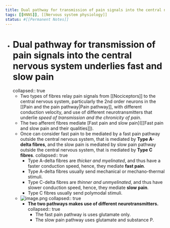 ```yaml
---
title: Dual pathway for transmission of pain signals into the central nervous system underlies fast and slow pain
tags: [[HNNS]], [[Nervous system physiology]]
status: #[[Permanent Notes]] 
---
```


- # Dual pathway for transmission of pain signals into the central nervous system underlies fast and slow pain
  collapsed:: true
	- Two types of fibres relay pain signals from [[Nociceptors]] to the central nervous system, particularly the 2nd order neurons in the [[Pain and the pain pathway|Pain pathway]], with different conduction velocity, and use of different neurotransmitters that underlie *speed of transmission and the chronicity of pain*.
	- The two afferent fibres mediate [Fast pain and slow pain]([[Fast pain and slow pain and their qualities]]).
	- Once can consider fast pain to be mediated by a fast pain pathway outside the central nervous system, that is mediated by **Type A-delta fibres**, and the slow pain is mediated by slow pain pathway outside the central nervous system, that is mediated by **Type C fibres**.
	  collapsed:: true
		- Type A-delta fibres are *thicker and myelinated*, and thus have a faster conduction speed, hence, they mediate **fast pain**.
		- Type A-delta fibres usually send mechanical or mechano-thermal stimuli.
		- Type C-delta fibres are *thinner and unmyelinated*, and thus have slower conduction speed, hence, they mediate **slow pain**.
		- Type C fibres usually send polymodal stimuli.
	- ![image.png](../assets/image_1672916223463_0.png)
	  collapsed:: true
		- **The two pathways makes use of different neurotransmitters.**
		  collapsed:: true
			- The fast pain pathway is uses glutamate only.
			- The slow pain pathway uses glutamate and substance P.
